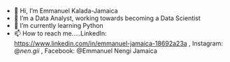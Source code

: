 - 👋 Hi, I’m Emmanuel Kalada-Jamaica
- 👀 I’m a Data Analyst, working towards becoming a Data Scientist
- 🌱 I’m currently learning Python
- 📫 How to reach me.....LinkedIn: https://www.linkedin.com/in/emmanuel-jamaica-18692a23a , Instagram: @_nen.gii_ , Facebook: @Emmanuel Nengi Jamaica

<!---
Bonnynerd02/Nengi is a ✨ special ✨ repository because its `README.md` (this file) appears on your GitHub profile.
You can click the Preview link to take a look at your changes.
--->

